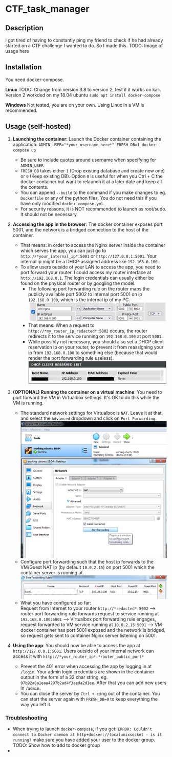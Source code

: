 # CTF_task_manager
## Description
I got tired of having to constantly ping my friend to check if he had already started on a CTF challenge I wanted to do. So I made this.
TODO: Image of usage here

## Installation
You need docker-compose.

**Linux**
TODO: Change from version 3.8 to version 2, test if it works on kali. Version 2 workded on my 18.04 ubuntu
`sudo apt install docker-compose`

**Windows**
Not tested, you are on your own. Using Linux in a VM is recommended.

## Usage (self-hosted)
1. **Launching the container**: Launch the Docker container containing the application: `ADMIN_USER="*your_username_here*" FRESH_DB=1 docker-compose up`
    - Be sure to include quotes around username when specifying for `ADMIN_USER`
    - `FRESH_DB` takes either `1` (Drop existing database and create new one) or `0` (Keep existing DB). Option `0` is useful for when you Ctrl + C the docker container but want to relaunch it at a later date and keep all the contents.
    - You can append `--build` to the command if you make changes to eg. `Dockerfile` or any of the python files. You do not need this if you have only modified `docker-compose.yml`.
    - For security reasons, it is NOT recommended to launch as root/sudo. It should not be necessary.

2. **Accessing the app in the browser**: The docker container exposes port 5001, and the network is a bridged connection to the host of the container.
    - That means: in order to access the Nginx server inside the container which serves the app, you can just go to `http://*your_internal_ip*:5001` or `http://127.0.0.1:5001`. Your internal ip might be a DHCP-assigned address like `192.168.0.100`.
    - To allow users outside of your LAN to access the app, you need to port forward your router. I could access my router interface at `http://192.168.0.1`. The login credentials can usually either be found on the physical router or by googling the model.
      - The following port forwarding rule on the router maps the publicly available port 5002 to internal port 5001 on ip `192.168.0.100`, which is the internal ip of my PC. ![](https://github.com/Jonnen98cool/CTF_task_manager/blob/main/readme_helper/router_port_forwarding_rule.png)
      - That means: When a request to `http://*my_router_ip_redacted*:5002` occurs, the router redirects it to the service running on `192.168.0.100` at port `5001`.
      - While possibly not necessary, you should also set a DHCP client reservation ip on your router, to prevent it from reassigning your ip from `192.168.0.100` to something else (because that would render the port forwarding rule useless). ![](https://github.com/Jonnen98cool/CTF_task_manager/blob/main/readme_helper/router_dhcp_reservation.png)

3. **(OPTIONAL) Running the container on a virtual machine**: You need to port forward the VM in Virtualbox settings. It's OK to do this while the VM is running.
    - The standard network settings for Virtualbox is `NAT`. Leave it at that, and select the `Advanced` dropdown and click on `Port Forwarding`. ![](https://github.com/Jonnen98cool/CTF_task_manager/blob/main/readme_helper/virtualbox_port_forwarding.png)
    - Configure port forwarding such that the host ip forwards to the VM/Guest NAT ip (by default `10.0.2.15`) on port 5001 which the container server is running at. ![](https://github.com/Jonnen98cool/CTF_task_manager/blob/main/readme_helper/virtualbox_port_forwarding_rule.png)
    - What you have configured so far:  
    Request from Internet to your router `http://*redacted*:5002` --> router port forwarding rule forwards request to service running at `192.168.0.100:5001` --> Virtualbox port forwarding rule engages, request forwarded to VM service running at `10.0.2.15:5001` --> VM docker container has port 5001 exposed and the network is bridged, so request gets sent to container Nginx server listening on 5001.

4. **Using the app**: You should now be able to access the app at `http://127.0.0.1:5001`. Users outside of your internal network can access it with `http://*your_router_ip*:*router_public_port*`
    - Prevent the 401 error when accessing the app by logging in at `/login`. Your admin login credentials are shown in the container output in the form of a 32 char string, eg. `07b92a8a1eaa4297b2ad4f3aeda2d1ee`. After that you can add new users in `/admin`.
    - You can close the server by `Ctrl + c`:ing out of the container. You can start the server again with `FRESH_DB=0` to keep everything the way you left it.
  
### Troubleshooting
- When trying to launch `docker-compose`, if you get: `ERROR: Couldn't connect to Docker daemon at http+docker://localunixsocket - is it running?` make sure you have added your user to the docker group. TODO: Show how to add to docker group
- 
